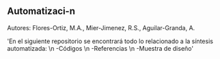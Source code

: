 ## Automatizaci-n

Autores:
Flores-Ortiz, M.A.,
Mier-Jimenez, R.S.,
Aguilar-Granda, A.

'En el siguiente repositorio se encontrará todo lo relacionado a la síntesis automatizada: \n
-Códigos  \n
-Referencias  \n
-Muestra de diseño'
